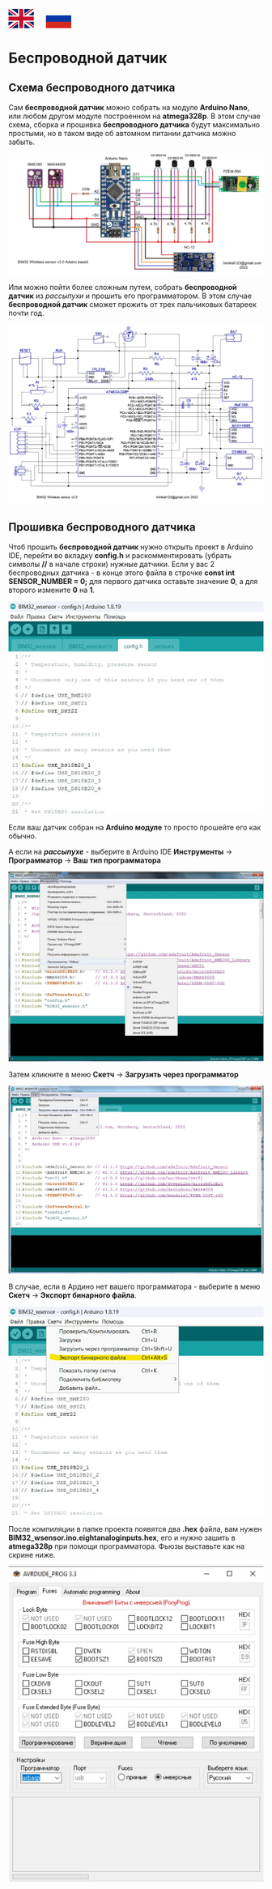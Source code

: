 <a href="README_EN.md"><img src="../img/en.png" alt="Read this in english" width="50px" style="margin-right:20px"></a>
<a href="README.md"><img src="../img/ru.png" alt="Читать на русском" width="50px"></a>

# Беспроводной датчик

## Схема беспроводного датчика
Сам **беспроводной датчик** можно собрать на модуле **Arduino Nano**, или любом другом модуле построенном на **atmega328p**. В этом случае схема, сборка и прошивка **беспроводного датчика** будут максимально простыми, но в таком виде об автомном питании датчика можно забыть.

<p align="center"><img src="../img/arduino.jpg" alt="weather monitor BIM32 wireless sensor arduino based"></p>

Или можно пойти более сложным путем, собрать **беспроводной датчик** из *рассыпухи* и прошить его программатором. В этом случае **беспроводной датчик** сможет прожить от трех пальчиковых батареек почти год.

<p align="center"><img src="../img/wireless_sensor_schematic_v2.0.png" alt="weather monitor BIM32 wireless sensor schematic"></p>

## Прошивка беспроводного датчика
Чтоб прошить **беспроводной датчик** нужно открыть проект в Arduino IDE, перейти во вкладку **config.h** и раскомментировать (убрать символы **//** в начале строки) нужные датчики. Если у вас 2 беспроводных датчика - в конце этого файла в строчке **const int SENSOR_NUMBER = 0;** для первого датчика оставьте значение **0**, а для второго измените **0** на **1**.

<p align="center"><img src="../img/wirelessConfig_RU.jpg" alt="weather monitor BIM32 wireless sensor config"></p>

Если ваш датчик собран на **Arduino модуле** то просто прошейте его как обычно. 

А если на ***рассыпухе*** - выберите в Arduino IDE **Инструменты** -> **Программатор** -> **Ваш тип программатора**

<p align="center"><img src="../img/wirelessProgrammer_RU.jpg" alt="weather monitor BIM32 wireless sensor programmer select"></p>

Затем кликните в меню **Скетч** -> **Загрузить через программатор**

<p align="center"><img src="../img/wirelessProgrammerUpload_RU.jpg" alt="weather monitor BIM32 wireless sensor programmer upload"></p>

В случае, если в Ардино нет вашего программатора - выберите в меню **Скетч** -> **Экспорт бинарного файла**. 

<p align="center"><img src="../img/wirelessExport_RU.jpg" alt="weather monitor BIM32 wireless sensor export compiled binary"></p>

После компиляции в папке проекта появятся два **.hex** файла, вам нужен **BIM32_wsensor.ino.eightanaloginputs.hex**, его и нужно зашить в **atmega328p** при помощи программатора. Фьюзы выставьте как на скрине ниже.

<p align="center"><img src="../img/wirelessFuses_RU.jpg" alt="weather monitor BIM32 wireless sensor fuses"></p>